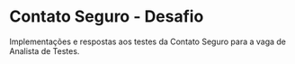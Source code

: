 # Contato Seguro - Desafio

Implementações e respostas aos testes da Contato Seguro para a vaga de Analista de Testes.
